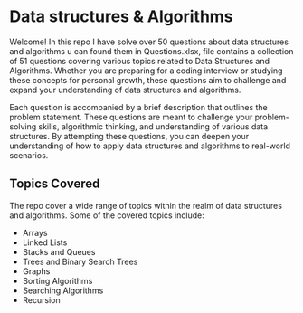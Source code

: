 # Data structures & Algorithms

Welcome! In this repo I have solve over 50 questions about data structures and algorithms u can found them in Questions.xlsx, file contains a collection of 51 questions covering various topics related to Data Structures and Algorithms. Whether you are preparing for a coding interview or studying these concepts for personal growth, these questions aim to challenge and expand your understanding of data structures and algorithms.

Each question is accompanied by a brief description that outlines the problem statement. These questions are meant to challenge your problem-solving skills, algorithmic thinking, and understanding of various data structures. By attempting these questions, you can deepen your understanding of how to apply data structures and algorithms to real-world scenarios.


## Topics Covered

The repo cover a wide range of topics within the realm of data structures and algorithms. Some of the covered topics include:

* Arrays
* Linked Lists
* Stacks and Queues
* Trees and Binary Search Trees
* Graphs
* Sorting Algorithms
* Searching Algorithms
* Recursion
